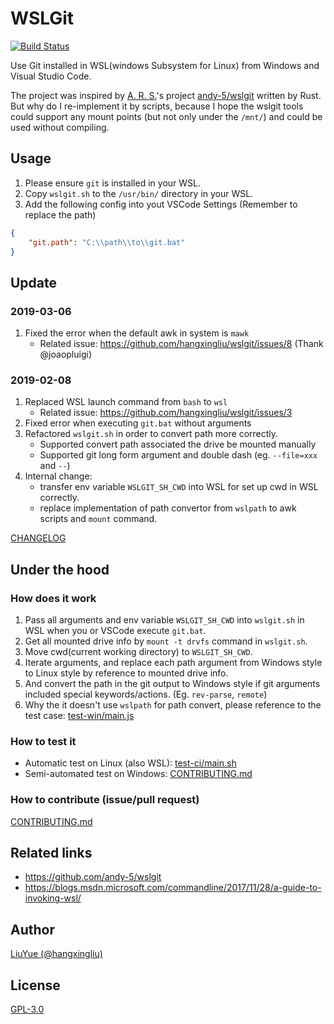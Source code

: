 # WSLGit

[![Build Status](https://travis-ci.org/hangxingliu/wslgit.svg?branch=master)](https://travis-ci.org/hangxingliu/wslgit)

Use Git installed in WSL(windows Subsystem for Linux) from Windows and Visual Studio Code.

The project was inspired by [A. R. S.](https://github.com/andy-5)'s project [andy-5/wslgit](https://github.com/andy-5/wslgit) written by Rust.   
But why do I re-implement it by scripts, because I hope the wslgit tools could support any mount points (but not only under the `/mnt/`) and could be used without compiling.

## Usage

1. Please ensure `git` is installed in your WSL.
2. Copy `wslgit.sh` to the `/usr/bin/` directory in your WSL.
3. Add the following config into yout VSCode Settings (Remember to replace the path)

``` json
{
	"git.path": "C:\\path\\to\\git.bat"
}
```

## Update

### 2019-03-06

1. Fixed the error when the default awk in system is `mawk`
	- Related issue: <https://github.com/hangxingliu/wslgit/issues/8> (Thank @joaopluigi)

### 2019-02-08

1. Replaced WSL launch command from `bash` to `wsl`
	- Related issue: <https://github.com/hangxingliu/wslgit/issues/3>
2. Fixed error when executing `git.bat` without arguments
3. Refactored `wslgit.sh` in order to convert path more correctly. 
	- Supported convert path associated the drive be mounted manually
	- Supported git long form argument and double dash (eg. `--file=xxx` and `--`)
4. Internal change:
	- transfer env variable `WSLGIT_SH_CWD` into WSL for set up cwd in WSL correctly.
	- replace implementation of path convertor from `wslpath` to awk scripts and `mount` command.

[CHANGELOG](CHANGELOG.md)

## Under the hood

### How does it work

1. Pass all arguments and env variable `WSLGIT_SH_CWD` into `wslgit.sh` in WSL when you or VSCode execute `git.bat`.
2. Get all mounted drive info by `mount -t drvfs` command in `wslgit.sh`.
3. Move cwd(current working directory) to `WSLGIT_SH_CWD`.
4. Iterate arguments, and replace each path argument from Windows style to Linux style by reference to mounted drive info.
5. And convert the path in the git output to Windows style if git arguments included special keywords/actions. (Eg. `rev-parse`, `remote`)
6. Why the it doesn't use `wslpath` for path convert, please reference to the test case: [test-win/main.js](test-win/main.js)


### How to test it

- Automatic test on Linux (also WSL): [test-ci/main.sh](test-ci/main.sh)
- Semi-automated test on Windows: [CONTRIBUTING.md](CONTRIBUTING.md)

### How to contribute (issue/pull request)

[CONTRIBUTING.md](CONTRIBUTING.md)

## Related links

- <https://github.com/andy-5/wslgit>
- <https://blogs.msdn.microsoft.com/commandline/2017/11/28/a-guide-to-invoking-wsl/>

## Author

[LiuYue (@hangxingliu)](https://github.com/hangxingliu)

## License

[GPL-3.0](LICENSE)
